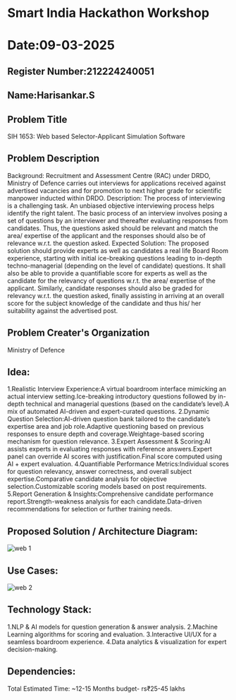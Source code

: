# Smart India Hackathon Workshop
# Date:09-03-2025
## Register Number:212224240051
## Name:Harisankar.S
## Problem Title
SIH 1653: Web based Selector-Applicant Simulation Software
## Problem Description
Background: Recruitment and Assessment Centre (RAC) under DRDO, Ministry of Defence carries out interviews for applications received against advertised vacancies and for promotion to next higher grade for scientific manpower inducted within DRDO. Description: The process of interviewing is a challenging task. An unbiased objective interviewing process helps identify the right talent. The basic process of an interview involves posing a set of questions by an interviewer and thereafter evaluating responses from candidates. Thus, the questions asked should be relevant and match the area/ expertise of the applicant and the responses should also be of relevance w.r.t. the question asked. Expected Solution: The proposed solution should provide experts as well as candidates a real life Board Room experience, starting with initial ice-breaking questions leading to in-depth techno-managerial (depending on the level of candidate) questions. It shall also be able to provide a quantifiable score for experts as well as the candidate for the relevancy of questions w.r.t. the area/ expertise of the applicant. Similarly, candidate responses should also be graded for relevancy w.r.t. the question asked, finally assisting in arriving at an overall score for the subject knowledge of the candidate and thus his/ her suitability against the advertised post.

## Problem Creater's Organization
Ministry of Defence

## Idea:
1.Realistic Interview Experience:A virtual boardroom interface mimicking an actual interview setting.Ice-breaking introductory questions followed by in-depth technical and managerial questions (based on the candidate’s level).A mix of automated AI-driven and expert-curated questions.
2.Dynamic Question Selection:AI-driven question bank tailored to the candidate’s expertise area and job role.Adaptive questioning based on previous responses to ensure depth and coverage.Weightage-based scoring mechanism for question relevance.
3.Expert Assessment & Scoring:AI assists experts in evaluating responses with reference answers.Expert panel can override AI scores with justification.Final score computed using AI + expert evaluation.
4.Quantifiable Performance Metrics:Individual scores for question relevancy, answer correctness, and overall subject expertise.Comparative candidate analysis for objective selection.Customizable scoring models based on post requirements.
5.Report Generation & Insights:Comprehensive candidate performance report.Strength-weakness analysis for each candidate.Data-driven recommendations for selection or further training needs.



## Proposed Solution / Architecture Diagram:
![web 1](https://github.com/user-attachments/assets/eeb99865-40f4-40b0-ab1e-e35628a656fa)



## Use Cases:
![web 2](https://github.com/user-attachments/assets/460a8709-0b5c-40f0-ad2b-ac69e987d5fc)



## Technology Stack:
1.NLP & AI models for question generation & answer analysis.
2.Machine Learning algorithms for scoring and evaluation.
3.Interactive UI/UX for a seamless boardroom experience.
4.Data analytics & visualization for expert decision-making.


## Dependencies:
Total Estimated Time: ~12-15 Months
budget- rs₹25-45 lakhs

